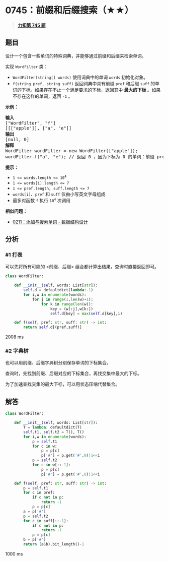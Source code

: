 # 0745：前缀和后缀搜索（★★）


> <u>**[力扣第 745 题](https://leetcode.cn/problems/prefix-and-suffix-search/)**</u>

## 题目

<p>设计一个包含一些单词的特殊词典，并能够通过前缀和后缀来检索单词。</p>

<p>实现 <code>WordFilter</code> 类：</p>

<ul>
<li><code>WordFilter(string[] words)</code> 使用词典中的单词 <code>words</code> 初始化对象。</li>
<li><code>f(string pref, string suff)</code> 返回词典中具有前缀 <code>pref</code> 和后缀 <code>suff</code> 的单词的下标。如果存在不止一个满足要求的下标，返回其中 <strong>最大的下标</strong> 。如果不存在这样的单词，返回 <code>-1</code> 。</li>
</ul>



<p><strong>示例：</strong></p>

<pre>
<strong>输入</strong>
["WordFilter", "f"]
[[["apple"]], ["a", "e"]]
<strong>输出</strong>
[null, 0]
<strong>解释</strong>
WordFilter wordFilter = new WordFilter(["apple"]);
wordFilter.f("a", "e"); // 返回 0 ，因为下标为 0 的单词：前缀 prefix = "a" 且 后缀 suffix = "e" 。
</pre>


<p><strong>提示：</strong></p>

<ul>
<li><code>1 &lt;= words.length &lt;= 10<sup>4</sup></code></li>
<li><code>1 &lt;= words[i].length &lt;= 7</code></li>
<li><code>1 &lt;= pref.length, suff.length &lt;= 7</code></li>
<li><code>words[i]</code>、<code>pref</code> 和 <code>suff</code> 仅由小写英文字母组成</li>
<li>最多对函数 <code>f</code> 执行 <code>10<sup>4</sup></code> 次调用</li>
</ul>


**相似问题：**
- [0211：添加与搜索单词 - 数据结构设计](/leetcode/0211)


## 分析

### #1 打表

可以先将所有可能的 <前缀、后缀> 组合都计算出结果，查询时直接返回即可。

```python
class WordFilter:

    def __init__(self, words: List[str]):
        self.d = defaultdict(lambda:-1)
        for i,w in enumerate(words):
            for j in range(1,len(w)+1):
                for k in range(len(w)):
                    key = (w[:j],w[k:])
                    self.d[key] = max(self.d[key],i)

    def f(self, pref: str, suff: str) -> int:
        return self.d[(pref,suff)]
```
2008 ms

### #2 字典树

也可以用前缀、后缀字典树分别保存单词的下标集合。

查询时，先找到前缀、后缀对应的下标集合，再找交集中最大的下标。

为了加速查找交集的最大下标，可以用状态压缩代替集合。

## 解答


```python
class WordFilter:

    def __init__(self, words: List[str]):
        T = lambda: defaultdict(T)
        self.t1, self.t2 = T(), T()
        for i,w in enumerate(words):
            p = self.t1
            for c in w:
                p = p[c]
                p['#'] = p.get('#',0)|1<<i
            p = self.t2
            for c in w[::-1]:
                p = p[c]
                p['#'] = p.get('#',0)|1<<i

    def f(self, pref: str, suff: str) -> int:
        p = self.t1
        for c in pref:
            if c not in p:
                return -1
            p = p[c]
        a = p['#']
        p = self.t2
        for c in suff[::-1]:
            if c not in p:
                return -1
            p = p[c]
        b = p['#']
        return (a&b).bit_length()-1
```
1000 ms
